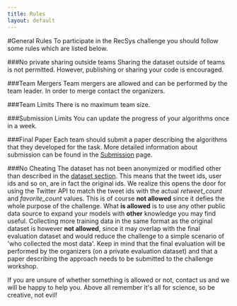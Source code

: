 ```yaml
---
title: Rules
layout: default
---
```

#General Rules
To participate in the RecSys challenge you should follow some rules which are listed below.

###No private sharing outside teams
Sharing the dataset outside of teams is not permitted. However, publishing or sharing your code is encouraged.

###Team Mergers
Team mergers are allowed and can be performed by the team leader. In order to merge contact the organizers.

###Team Limits
There is no maximum team size.

###Submission Limits
You can update the progress of your algorithms once in a week.

###Final Paper
Each team should submit a paper describing the algorithms that they developed for the task. More detailed information about submission can be found in the [Submission](/submissions/) page.


###No Cheating
The dataset has not been anonymized or modified other than described in the [dataset section](/dataset/). This means that the tweet ids, user ids and so on, are in fact the original ids. We realize this opens the door for using the Twitter API to match the tweet ids with the actual *retweet_count* and *favorite_count* values. This is of course **not allowed** since it defies the whole purpose of the challenge. What **is allowed** is to use any other public data source to expand your models with **other** knowledge you may find useful. Collecting more training data in the same format as the original dataset is however **not allowed**, since it may overlap with the final evaluation dataset and would reduce the challenge to a simple scenario of 'who collected the most data'. Keep in mind that the final evaluation will be performed by the organizers (on a private evaluation dataset) and that a paper describing the approach needs to be submitted to the challenge workshop. 

If you are unsure of whether something is allowed or not, contact us and we will be happy to help you. Above all remember it's all for science, so be creative, not evil!
